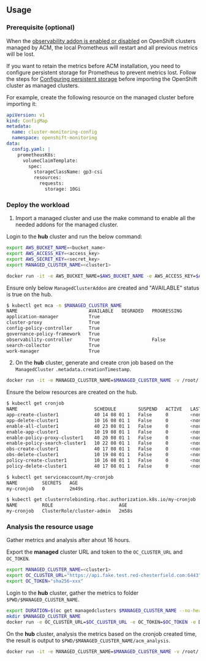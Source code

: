 ## Usage

### Prerequisite (optional)

When the [observability addon is enabled or disabled](https://access.redhat.com/documentation/en-us/red_hat_advanced_cluster_management_for_kubernetes/2.9/html/observability/enabling-observability-service#enabling-observability) on OpenShift clusters managed by ACM, the local Prometheus will restart and all previous metrics will be lost. 

If you want to retain the metrics before ACM installation, you need to configure persistent storage for Prometheus to prevent metrics lost. Follow the steps for [Configuring persistent storage](https://docs.openshift.com/container-platform/4.12/monitoring/configuring-the-monitoring-stack.html#configuring_persistent_storage_configuring-the-monitoring-stack) before importing the OpenShift cluster as managed clusters.

For example, create the following resource on the managed cluster before importing it:

```yaml
apiVersion: v1
kind: ConfigMap
metadata:
  name: cluster-monitoring-config
  namespace: openshift-monitoring
data:
  config.yaml: |
    prometheusK8s:
      volumeClaimTemplate:
        spec:
          storageClassName: gp3-csi
          resources:
            requests:
              storage: 10Gi
```

### Deploy the workload

1. Import a managed cluster and use the make command to enable all the needed addons for the managed cluster. 

Login to the **hub** cluster and run the below command:

```bash
export AWS_BUCKET_NAME=<bucket_name> 
export AWS_ACCESS_KEY=<access_key>
export AWS_SECRET_KEY=<secret_key> 
export MANAGED_CLUSTER_NAME=<cluster1>

docker run -it -e AWS_BUCKET_NAME=$AWS_BUCKET_NAME -e AWS_ACCESS_KEY=$AWS_ACCESS_KEY -e AWS_SECRET_KEY=$AWS_SECRET_KEY -e MANAGED_CLUSTER_NAME=$MANAGED_CLUSTER_NAME -v /root/.kube:/root/.kube quay.io/haoqing/acm-workload:latest make enable-all
```

Ensure only below `ManagedClusterAddon` are created and "AVAILABLE" status is true on the hub.

```bash
$ kubectl get mca -n $MANAGED_CLUSTER_NAME
NAME                          AVAILABLE   DEGRADED   PROGRESSING
application-manager           True
cluster-proxy                 True
config-policy-controller      True
governance-policy-framework   True
observability-controller      True                   False
search-collector              True
work-manager                  True
```

2. On the **hub** cluster, generate and create cron job based on the `ManagedCluster` `.metadata.creationTimestamp`. 

```bash
docker run -it -e MANAGED_CLUSTER_NAME=$MANAGED_CLUSTER_NAME -v /root/.kube:/root/.kube quay.io/haoqing/acm-workload:latest make cronjob
```

Ensure the below resources are created on the hub.

```bash
$ kubectl get cronjob
NAME                            SCHEDULE        SUSPEND   ACTIVE   LAST SCHEDULE   AGE
app-create-cluster1             40 14 08 01 1   False     0        <none>          65s
app-delete-cluster1             10 16 08 01 1   False     0        <none>          65s
enable-all-cluster1             40 23 08 01 1   False     0        <none>          65s
enable-app-cluster1             10 19 08 01 1   False     0        <none>          65s
enable-policy-proxy-cluster1    40 20 08 01 1   False     0        <none>          65s
enable-policy-search-cluster1   10 22 08 01 1   False     0        <none>          65s
obs-create-cluster1             40 17 08 01 1   False     0        <none>          65s
obs-delete-cluster1             10 19 08 01 1   False     0        <none>          65s
policy-create-cluster1          10 16 08 01 1   False     0        <none>          65s
policy-delete-cluster1          40 17 08 01 1   False     0        <none>          65s

$ kubectl get serviceaccount/my-cronjob
NAME         SECRETS   AGE
my-cronjob   0         2m49s

$ kubectl get clusterrolebinding.rbac.authorization.k8s.io/my-cronjob
NAME         ROLE                        AGE
my-cronjob   ClusterRole/cluster-admin   2m58s
```

### Analysis the resource usage

Gather metrics and analysis after ahout 16 hours.

Export the **managed** cluster URL and token to the `OC_CLUSTER_URL` and `OC_TOKEN`.

```bash
export MANAGED_CLUSTER_NAME=<cluster1>
export OC_CLUSTER_URL="https://api.fake.test.red-chesterfield.com:6443"
export OC_TOKEN="sha256~xxx"
```

Login to the **hub** cluster, gather the metrics to folder `$PWD/$MANAGED_CLUSTER_NAME`.

```bash
export DURATION=$(oc get managedclusters $MANAGED_CLUSTER_NAME --no-headers | awk '{gsub(/h/,"",$6); if ($6 ~ /d/) { split($6, arr, "d"); $6=(arr[1]*24)+arr[2]; } $6+=1; print $6"h"}')
mkdir $MANAGED_CLUSTER_NAME
docker run -e OC_CLUSTER_URL=$OC_CLUSTER_URL -e OC_TOKEN=$OC_TOKEN -e DURATION=$DURATION -e CLUSTER=spoke -v $PWD/$MANAGED_CLUSTER_NAME:/acm-inspector/output quay.io/haoqing/acm-inspector:latest > $PWD/$MANAGED_CLUSTER_NAME/logs
```

On the **hub** cluster, analysis the metrics based on the cronjob created time, the result is output to `$PWD/$MANAGED_CLUSTER_NAME/acm_analysis`.

```bash
docker run -it -e MANAGED_CLUSTER_NAME=$MANAGED_CLUSTER_NAME -v /root/.kube:/root/.kube -v $PWD/$MANAGED_CLUSTER_NAME/:/acm-workload/$MANAGED_CLUSTER_NAME quay.io/haoqing/acm-workload:latest make analysis
```
